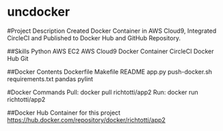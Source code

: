 # uncdocker

#Project Description
Created Docker Container in AWS Cloud9, Integrated CircleCI and Published to Docker Hub and GitHub Repository.

##Skills
Python
AWS EC2
AWS Cloud9
Docker Container
CircleCI
Docker Hub
Git

##Docker Contents
Dockerfile
Makefile
README
app.py
push-docker.sh
requirements.txt
pandas
pylint

#Docker Commands
Pull: docker pull richtotti/app2
Run: docker run richtotti/app2

##Docker Hub Container for this project
https://hub.docker.com/repository/docker/richtotti/app2
